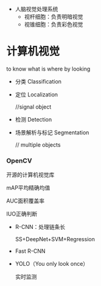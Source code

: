 - 人脑视觉处理系统
  - 视杆细胞：负责明暗视觉
  - 视锥细胞：负责彩色视觉

# 计算机视觉

to know what is where by looking

- 分类	Classification

- 定位	Localization 

  //signal object

- 检测 	Detection

- 场景解析与标记	Segmentation 

  // multiple objects

### OpenCV

开源的计算机视觉库

mAP平均精确均值

AUC面积覆盖率

IUO正确判断

- R-CNN：处理链条长

  SS+DeepNet+SVM+Regression

- Fast R-CNN

- YOLO（You only look once）

  实时监测
